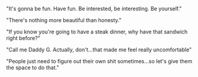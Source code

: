 "It's gonna be fun. Have fun. Be interested, be interesting. Be yourself."

"There's nothing more beautiful than honesty."

"If you know you're going to have a steak dinner, why have that sandwich right before?"

"Call me Daddy G. Actually, don't...that made me feel really uncomfortable"

"People just need to figure out their own shit sometimes...so let's give them the space to do that."

